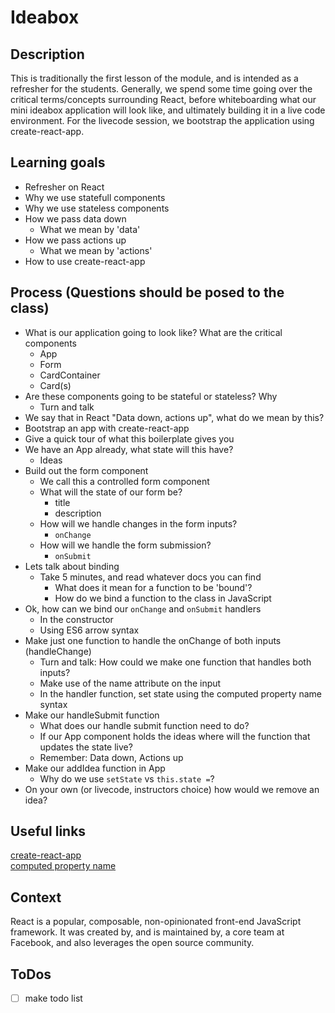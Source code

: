 # Ideabox

## Description

This is traditionally the first lesson of the module, and is intended as a
refresher for the students. Generally, we spend some time going over the
critical terms/concepts surrounding React, before whiteboarding what our mini
ideabox application will look like, and ultimately building it in a live code
environment. For the livecode session, we bootstrap the application using
create-react-app.

## Learning goals

- Refresher on React
- Why we use statefull components
- Why we use stateless components
- How we pass data down
  - What we mean by 'data'
- How we pass actions up
  - What we mean by 'actions'
- How to use create-react-app

## Process (Questions should be posed to the class)

- What is our application going to look like? What are the critical components
  - App
  - Form
  - CardContainer
  - Card(s)
- Are these components going to be stateful or stateless? Why
  - Turn and talk
- We say that in React "Data down, actions up", what do we mean by this?
- Bootstrap an app with create-react-app
- Give a quick tour of what this boilerplate gives you
- We have an App already, what state will this have?
  - Ideas
- Build out the form component
  - We call this a controlled form component
  - What will the state of our form be?
    - title
    - description
  - How will we handle changes in the form inputs?
    - `onChange`
  - How will we handle the form submission?
    - `onSubmit`
- Lets talk about binding
  - Take 5 minutes, and read whatever docs you can find
    - What does it mean for a function to be 'bound'?
    - How do we bind a function to the class in JavaScript
- Ok, how can we bind our `onChange` and `onSubmit` handlers
  - In the constructor
  - Using ES6 arrow syntax
- Make just one function to handle the onChange of both inputs (handleChange)
  - Turn and talk: How could we make one function that handles both inputs?
  - Make use of the name attribute on the input
  - In the handler function, set state using the computed property name syntax
- Make our handleSubmit function
  - What does our handle submit function need to do?
  - If our App component holds the ideas where will the function that updates
    the state live?
  - Remember: Data down, Actions up
- Make our addIdea function in App
  - Why do we use `setState` vs `this.state =`?
- On your own (or livecode, instructors choice) how would we remove an idea?

## Useful links

[create-react-app](https://github.com/facebook/create-react-app)  
[computed property
name](https://developer.mozilla.org/en-US/docs/Web/JavaScript/Reference/Operators/Object_initializer#Computed_property_names)  

## Context

React is a popular, composable, non-opinionated front-end JavaScript framework.
It was created by, and is maintained by, a core team at Facebook, and also
leverages the open source community.

## ToDos

* [ ] make todo list
